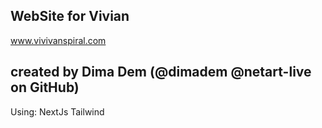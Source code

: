## WebSite for Vivian

www.vivivanspiral.com

## created by Dima Dem (@dimadem @netart-live on GitHub)

Using:
NextJs
Tailwind
